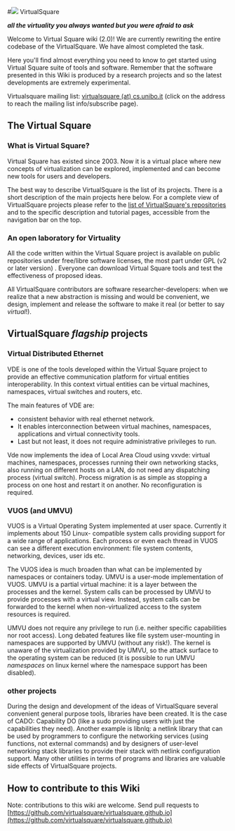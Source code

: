 #![](v2large.png) VirtualSquare

**_all the virtuality you always wanted but you were afraid to ask_**

Welcome to Virtual Square wiki (2.0)! We are currently rewriting the entire
codebase of the VirtualSquare. We have almost completed the task.

Here you'll find almost everything you need to know to get started using
Virtual Square suite of tools and software. Remember that the software
presented in this Wiki is produced by a research projects and so the latest
developments are extremely experimental.

Virtualsquare mailing list: [virtualsquare (at)
cs.unibo.it](http://www.cs.unibo.it/cgi-bin/mailman/listinfo/virtualsquare)
(click on the address to reach the mailing list info/subscribe page).

## The Virtual Square

### What is Virtual Square?

Virtual Square has existed since 2003. Now it is a virtual place where new
concepts of virtualization can be explored, implemented and can become new
tools for users and developers.

The best way to describe VirtualSquare is the list of its projects. There is a
short description of the main projects here below. For a complete view of
VirtualSquare projects please refer to the [list of VirtualSquare's
repositories](repos.md) and to the specific description and tutorial pages,
	accessible from the navigation bar on the top.

### An open laboratory for Virtuality

All the code written within the Virtual Square project is available on public
repositories under free/libre software licenses, the most part under GPL (v2 or later
		version) . Everyone can download Virtual Square tools and test the
effectiveness of proposed ideas.

All VirtualSquare contributors are software researcher-developers: when we
realize that a new abstraction is missing and would be convenient, we design,
				implement and release the software to make it real (or better to say
						*virtual*!).

## VirtualSquare *flagship* projects

### Virtual Distributed Ethernet

VDE is one of the tools developed within the Virtual Square project to provide
an effective communication platform for virtual entities interoperability. In
this context virtual entities can be virtual machines, namespaces, virtual
switches and routers, etc.

The main features of VDE are:

* consistent behavior with real ethernet network.
* It enables interconnection between virtual machines, namespaces, applications and virtual connectivity tools.
* Last but not least, it does not require administrative privileges to run.

Vde now implements the idea of Local Area Cloud using vxvde: virtual machines, namespaces,
processes running their own networking stacks, also running on different hosts on a LAN,
do not need any dispatching process (virtual switch).
Process migration is as simple as stopping a process on one host and restart it on another.
No reconfiguration is required.

### VUOS (and UMVU)

VUOS is a Virtual Operating System implemented at user space. Currently it implements about 150 Linux-
compatible system calls providing support for a wide range of applications. Each process or even each
thread in VUOS can see a different execution environment: file system contents, networking, devices, user ids
etc.

The VUOS idea is much broaden than what can be implemented by namespaces or containers today.
UMVU is a user-mode implementation of VUOS. UMVU is a partial virtual machine: it is a layer between the
processes and the kernel. System calls can be processed by UMVU to provide processes with a virtual view.
Instead, system calls can be forwarded to the kernel when non-virtualized access to the system
resources is required.

UMVU does not require any privilege to run (i.e. neither specific capabilities nor root access). Long debated
features like file system user-mounting in namespaces are supported by UMVU (without any risk!).
The kernel is unaware of the virtualization provided by UMVU, so the attack surface to the operating
system can be reduced (it is possible to run UMVU *namespaces* on linux kernel where the namespace
support has been disabled).

### other projects

During the design and development of the ideas of VirtualSquare several convenient general purpose tools, libraries have been created. It is the case of CADO: Capability DO (like a sudo providing users with just the capabilities they need). Another example is libnlq: a netlink library that can be used by programmers to configure the networking services (using functions, not external commands) and by designers of user-level networking stack libraries to provide their stack with netlink configuration support.
Many other utilities in terms of programs and libraries are valuable side effects of VirtualSquare projects.

## How to contribute to this Wiki

Note: contributions to this wiki are welcome. Send pull requests to [https://github.com/virtualsquare/virtualsquare.github.io](https://github.com/virtualsquare/virtualsquare.github.io)

